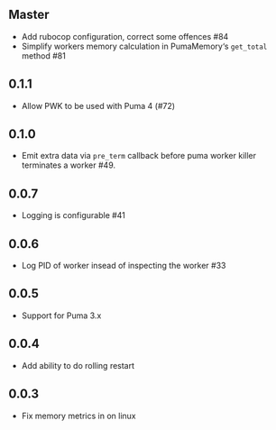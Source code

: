 ## Master

- Add rubocop configuration, correct some offences #84
- Simplify workers memory calculation in PumaMemory‘s `get_total` method #81

## 0.1.1

- Allow PWK to be used with Puma 4 (#72)

## 0.1.0

- Emit extra data via `pre_term` callback before puma worker killer terminates a worker #49.

## 0.0.7

- Logging is configurable #41

## 0.0.6

- Log PID of worker insead of inspecting the worker #33

## 0.0.5

- Support for Puma 3.x

## 0.0.4

- Add ability to do rolling restart

## 0.0.3

- Fix memory metrics in on linux
